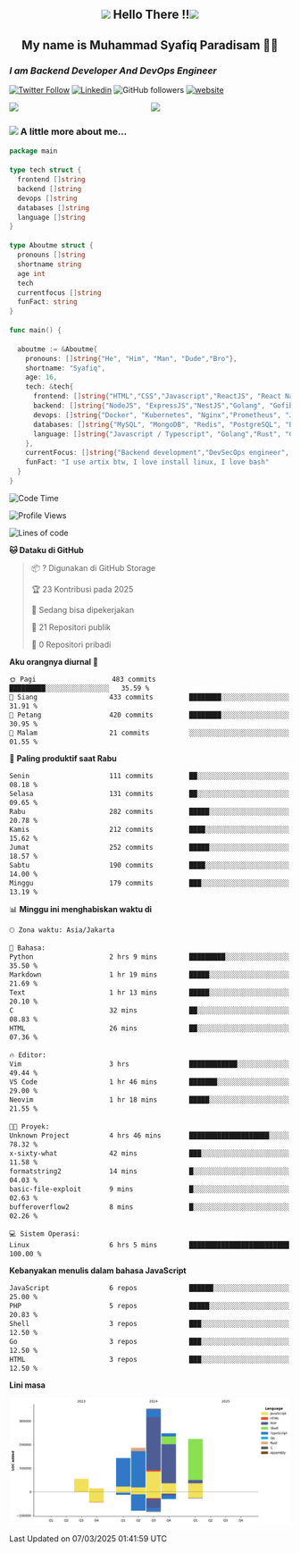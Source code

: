 <h2 align="center"><img src="https://camo.githubusercontent.com/ee9d678a838fdc800a7b1449bae75552c13bfa5afeb275eb6b315e02499c8ba0/68747470733a2f2f656d6f6a69732e736c61636b6d6f6a69732e636f6d2f656d6f6a69732f696d616765732f313533313834393433302f343234362f626c6f622d73756e676c61737365732e6769663f31353331383439343330" width="40"/>
Hello There !!<img src="https://media.giphy.com/media/12oufCB0MyZ1Go/giphy.gif" width="50"></h2>

<h2 align="center">My name is Muhammad Syafiq Paradisam 👋👋</h2>

<h3><em>I am Backend Developer And DevOps Engineer 
</em></h3>

[![Twitter Follow](https://img.shields.io/twitter/follow/misteranmol?label=Follow)](https://x.com/FikkzOutfit)
[![Linkedin](https://img.shields.io/badge/-anmol-blue?style=flat-square&logo=Linkedin&logoColor=white&link=https://www.linkedin.com/in/syafiq-paradisam/)](https://id.linkedin.com/in/syafiq-paradisam-b72749258 )
![GitHub followers](https://img.shields.io/github/followers/syafiqparadisam?label=Follower&style=social)
[![website](https://img.shields.io/badge/Website-46a2f1.svg?&style=flat-square&logo=Google-Chrome&logoColor=white&link=https://anmolsingh.me/)](https://syafiq-paradisam.my.id)

<img align="right" src="https://external-preview.redd.it/76KI_ztaLr9QvFD3AEtHDIHksWlHp4BXjFEGYdp3ZW0.png?width=640&crop=smart&auto=webp&s=5ead39238a51263833b7684888ec8a3254455609" width="250"/>

<img src="https://dwglogo.com/wp-content/uploads/2017/08/go_speed_of_light.png" width="300"/>

### <img src="https://media.giphy.com/media/VgCDAzcKvsR6OM0uWg/giphy.gif" width="50"> A little more about me...


```go
package main

type tech struct {
  frontend []string
  backend []string
  devops []string
  databases []string
  language []string
}

type Aboutme struct {
  pronouns []string
  shortname string
  age int
  tech
  currentfocus []string
  funFact: string
}

func main() {

  aboutme := &Aboutme{
    pronouns: []string{"He", "Him", "Man", "Dude","Bro"},
    shortname: "Syafiq",
    age: 16,
    tech: &tech{
      frontend: []string{"HTML","CSS","Javascript","ReactJS", "React Native"},
      backend: []string{"NodeJS", "ExpressJS","NestJS","Golang", "Gofiber", "Actixweb"},
      devops: []string{"Docker", "Kubernetes", "Nginx","Prometheus", "Jaeger", "Grafana", "Linux", "CI / CD"},
      databases: []string{"MySQL", "MongoDB", "Redis", "PostgreSQL", "Elastic search"},
      language: []string{"Javascript / Typescript", "Golang","Rust", "C"}
    },
    currentFocus: []string{"Backend development","DevSecOps engineer", "Linuxer"},
    funFact: "I use artix btw, I love install linux, I love bash"
  }
}

```

<!--START_SECTION:waka-->
![Code Time](http://img.shields.io/badge/Code%20Time-304%20hrs%204%20mins-blue)

![Profile Views](http://img.shields.io/badge/Profil%20dilihat-0-blue)

![Lines of code](https://img.shields.io/badge/Sejak%20Hello%20World%20aku%20telah%20menulis-1.2%20million%20baris%20kode-blue)

**🐱 Dataku di GitHub** 

> 📦 ? Digunakan di GitHub Storage 
 > 
> 🏆 23 Kontribusi pada 2025
 > 
> 💼 Sedang bisa dipekerjakan
 > 
> 📜 21 Repositori publik 
 > 
> 🔑 0 Repositori pribadi 
 > 
**Aku orangnya diurnal 🐤** 

```text
🌞 Pagi                   483 commits         █████████░░░░░░░░░░░░░░░░   35.59 % 
🌆 Siang                  433 commits         ████████░░░░░░░░░░░░░░░░░   31.91 % 
🌃 Petang                 420 commits         ████████░░░░░░░░░░░░░░░░░   30.95 % 
🌙 Malam                  21 commits          ░░░░░░░░░░░░░░░░░░░░░░░░░   01.55 % 
```
📅 **Paling produktif saat Rabu** 

```text
Senin                    111 commits         ██░░░░░░░░░░░░░░░░░░░░░░░   08.18 % 
Selasa                   131 commits         ██░░░░░░░░░░░░░░░░░░░░░░░   09.65 % 
Rabu                     282 commits         █████░░░░░░░░░░░░░░░░░░░░   20.78 % 
Kamis                    212 commits         ████░░░░░░░░░░░░░░░░░░░░░   15.62 % 
Jumat                    252 commits         █████░░░░░░░░░░░░░░░░░░░░   18.57 % 
Sabtu                    190 commits         ████░░░░░░░░░░░░░░░░░░░░░   14.00 % 
Minggu                   179 commits         ███░░░░░░░░░░░░░░░░░░░░░░   13.19 % 
```


📊 **Minggu ini menghabiskan waktu di** 

```text
🕑︎ Zona waktu: Asia/Jakarta

💬 Bahasa: 
Python                   2 hrs 9 mins        █████████░░░░░░░░░░░░░░░░   35.50 % 
Markdown                 1 hr 19 mins        █████░░░░░░░░░░░░░░░░░░░░   21.69 % 
Text                     1 hr 13 mins        █████░░░░░░░░░░░░░░░░░░░░   20.10 % 
C                        32 mins             ██░░░░░░░░░░░░░░░░░░░░░░░   08.83 % 
HTML                     26 mins             ██░░░░░░░░░░░░░░░░░░░░░░░   07.36 % 

🔥 Editor: 
Vim                      3 hrs               ████████████░░░░░░░░░░░░░   49.44 % 
VS Code                  1 hr 46 mins        ███████░░░░░░░░░░░░░░░░░░   29.00 % 
Neovim                   1 hr 18 mins        █████░░░░░░░░░░░░░░░░░░░░   21.55 % 

🐱‍💻 Proyek: 
Unknown Project          4 hrs 46 mins       ████████████████████░░░░░   78.32 % 
x-sixty-what             42 mins             ███░░░░░░░░░░░░░░░░░░░░░░   11.58 % 
formatstring2            14 mins             █░░░░░░░░░░░░░░░░░░░░░░░░   04.03 % 
basic-file-exploit       9 mins              █░░░░░░░░░░░░░░░░░░░░░░░░   02.63 % 
bufferoverflow2          8 mins              █░░░░░░░░░░░░░░░░░░░░░░░░   02.26 % 

💻 Sistem Operasi: 
Linux                    6 hrs 5 mins        █████████████████████████   100.00 % 
```

**Kebanyakan menulis dalam bahasa JavaScript** 

```text
JavaScript               6 repos             ██████░░░░░░░░░░░░░░░░░░░   25.00 % 
PHP                      5 repos             █████░░░░░░░░░░░░░░░░░░░░   20.83 % 
Shell                    3 repos             ███░░░░░░░░░░░░░░░░░░░░░░   12.50 % 
Go                       3 repos             ███░░░░░░░░░░░░░░░░░░░░░░   12.50 % 
HTML                     3 repos             ███░░░░░░░░░░░░░░░░░░░░░░   12.50 % 
```



**Lini masa**

![Lines of Code chart](https://raw.githubusercontent.com/syafiqparadisam/syafiqparadisam/master/assets/bar_graph.png)


 Last Updated on 07/03/2025 01:41:59 UTC
<!--END_SECTION:waka-->
